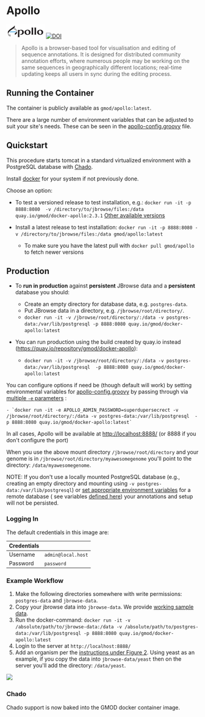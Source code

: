 # Apollo

![Apollo Logo](https://github.com/GMOD/docker-apollo/raw/master/img/ApolloLogo_100x36.png)
[![DOI](https://zenodo.org/badge/DOI/10.5281/zenodo.2573060.svg)](https://doi.org/10.5281/zenodo.2573060)




> Apollo is a browser-based tool for visualisation and editing of sequence
> annotations. It is designed for distributed community annotation efforts,
> where numerous people may be working on the same sequences in geographically
> different locations; real-time updating keeps all users in sync during the
> editing process.

## Running the Container

The container is publicly available as `gmod/apollo:latest`. 

There are a large number of environment variables that can be adjusted to suit
your site's needs. These can be seen in the
[apollo-config.groovy](https://github.com/GMOD/Apollo/blob/master/sample-docker-apollo-config.groovy)
file.

## Quickstart

This procedure starts tomcat in a standard virtualized environment with a PostgreSQL database with [Chado](http://gmod.org/wiki/Introduction_to_Chado).

Install [docker](https://docs.docker.com/engine/installation/) for your system if not previously done.

Choose an option:

- To test a versioned release to test installation, e.g.: `docker run -it -p 8888:8080  -v /directory/to/jbrowse/files:/data quay.io/gmod/docker-apollo:2.3.1`  [Other available versions](https://quay.io/repository/gmod/docker-apollo?tab=tags)

- Install a latest release to test installation: `docker run -it -p 8888:8080 -v /directory/to/jbrowse/files:/data gmod/apollo:latest` 
  -  To make sure you have the latest pull with ```docker pull gmod/apollo``` to fetch newer versions
  
## Production

- To **run in production** against **persistent** JBrowse data and a **persistent** database you should:
    - Create an empty directory for database data, e.g. `postgres-data`.
    - Put JBrowse data in a directory, e.g. `/jbrowse/root/directory/`.
    - `docker run -it -v /jbrowse/root/directory/:/data -v postgres-data:/var/lib/postgresql -p 8888:8080 quay.io/gmod/docker-apollo:latest`

- You can run production using the build created by quay.io instead (https://quay.io/repository/gmod/docker-apollo):
    - `docker run -it -v /jbrowse/root/directory/:/data -v postgres-data:/var/lib/postgresql  -p 8888:8080 quay.io/gmod/docker-apollo:latest`

You can configure options if need be (though default will work) by setting environmental variables for [apollo-config.groovy](https://github.com/GMOD/docker-apollo/blob/master/apollo-config.groovy) by passing through via [multiple `-e` parameters](https://vsupalov.com/docker-arg-env-variable-guide/) :

    - `docker run -it -e APOLLO_ADMIN_PASSWORD=superdupersecrect -v /jbrowse/root/directory/:/data -v postgres-data:/var/lib/postgresql  -p 8888:8080 quay.io/gmod/docker-apollo:latest`

In all cases, Apollo will be available at [http://localhost:8888/](http://localhost:8888/) (or 8888 if you don't configure the port)

When you use the above mount directory ```/jbrowse/root/directory``` and your genome is in 
```/jbrowse/root/directory/myawesomegenome``` you'll point to the directory: ```/data/myawesomegenome```.

NOTE: If you don't use a locally mounted PostgreSQL database (e.g., creating an empty directory and mounting using `-v postgres-data:/var/lib/postgresql`)
or [set appropriate environment variables](https://docs.docker.com/engine/reference/commandline/run/) for a remote database 
( see variables [defined here](https://github.com/GMOD/docker-apollo/blob/master/launch.sh)) your annotations and setup will not be persisted.

### Logging In

The default credentials in this image are:

| Credentials |                    |
| ---         | ------------------ |
| Username    | `admin@local.host` |
| Password    | `password`         |


### Example Workflow


1. Make the following directories somewhere with write permissions: `postgres-data` and `jbrowse-data`. 
1. Copy your jbrowse data into `jbrowse-data`.  We provide [working sample data](http://genomearchitect.readthedocs.io/en/latest/Apollo2Build.html#adding-sample-data).
1. Run the docker-command:  `docker run -it -v /absolute/path/to/jbrowse-data:/data -v /absolute/path/to/postgres-data:/var/lib/postgresql -p 8888:8080 quay.io/gmod/docker-apollo:latest`
1. Login to the server at `http://localhost:8888/`
1. Add an organism per the [instructions under Figure 2](http://genomearchitect.readthedocs.io/en/latest/Apollo2Build.html#login-to-the-web-interface).   Using yeast as an example, if you copy the data into `jbrowse-data/yeast` then on the server 
you'll add the directory: `/data/yeast`. 

![](./img/small-sample.png)

### Chado

Chado support is now baked into the GMOD docker container image.



